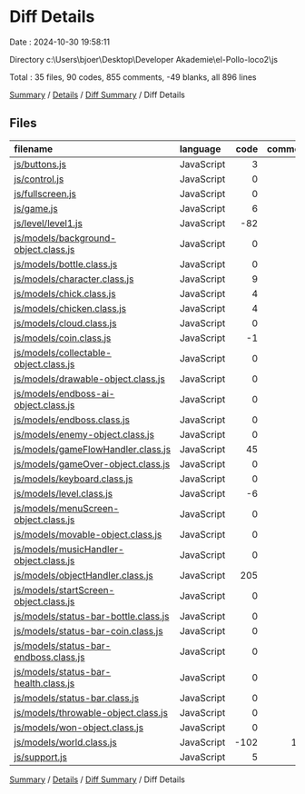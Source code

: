 # Diff Details

Date : 2024-10-30 19:58:11

Directory c:\\Users\\bjoer\\Desktop\\Developer Akademie\\el-Pollo-loco2\\js

Total : 35 files,  90 codes, 855 comments, -49 blanks, all 896 lines

[Summary](results.md) / [Details](details.md) / [Diff Summary](diff.md) / Diff Details

## Files
| filename | language | code | comment | blank | total |
| :--- | :--- | ---: | ---: | ---: | ---: |
| [js/buttons.js](/js/buttons.js) | JavaScript | 3 | 56 | -5 | 54 |
| [js/control.js](/js/control.js) | JavaScript | 0 | 7 | 4 | 11 |
| [js/fullscreen.js](/js/fullscreen.js) | JavaScript | 0 | 12 | 1 | 13 |
| [js/game.js](/js/game.js) | JavaScript | 6 | 11 | 3 | 20 |
| [js/level/level1.js](/js/level/level1.js) | JavaScript | -82 | -2 | -6 | -90 |
| [js/models/background-object.class.js](/js/models/background-object.class.js) | JavaScript | 0 | 6 | 1 | 7 |
| [js/models/bottle.class.js](/js/models/bottle.class.js) | JavaScript | 0 | 12 | -1 | 11 |
| [js/models/character.class.js](/js/models/character.class.js) | JavaScript | 9 | 79 | 1 | 89 |
| [js/models/chick.class.js](/js/models/chick.class.js) | JavaScript | 4 | 40 | -1 | 43 |
| [js/models/chicken.class.js](/js/models/chicken.class.js) | JavaScript | 4 | 46 | 1 | 51 |
| [js/models/cloud.class.js](/js/models/cloud.class.js) | JavaScript | 0 | 10 | -8 | 2 |
| [js/models/coin.class.js](/js/models/coin.class.js) | JavaScript | -1 | 28 | -17 | 10 |
| [js/models/collectable-object.class.js](/js/models/collectable-object.class.js) | JavaScript | 0 | 6 | 0 | 6 |
| [js/models/drawable-object.class.js](/js/models/drawable-object.class.js) | JavaScript | 0 | 27 | 0 | 27 |
| [js/models/endboss-ai-object.class.js](/js/models/endboss-ai-object.class.js) | JavaScript | 0 | 30 | 1 | 31 |
| [js/models/endboss.class.js](/js/models/endboss.class.js) | JavaScript | 0 | 68 | -1 | 67 |
| [js/models/enemy-object.class.js](/js/models/enemy-object.class.js) | JavaScript | 0 | 6 | 0 | 6 |
| [js/models/gameFlowHandler.class.js](/js/models/gameFlowHandler.class.js) | JavaScript | 45 | 25 | 8 | 78 |
| [js/models/gameOver-object.class.js](/js/models/gameOver-object.class.js) | JavaScript | 0 | 3 | 0 | 3 |
| [js/models/keyboard.class.js](/js/models/keyboard.class.js) | JavaScript | 0 | 3 | 0 | 3 |
| [js/models/level.class.js](/js/models/level.class.js) | JavaScript | -6 | 3 | -1 | -4 |
| [js/models/menuScreen-object.class.js](/js/models/menuScreen-object.class.js) | JavaScript | 0 | 3 | 1 | 4 |
| [js/models/movable-object.class.js](/js/models/movable-object.class.js) | JavaScript | 0 | 41 | 1 | 42 |
| [js/models/musicHandler-object.class.js](/js/models/musicHandler-object.class.js) | JavaScript | 0 | 63 | 1 | 64 |
| [js/models/objectHandler.class.js](/js/models/objectHandler.class.js) | JavaScript | 205 | 91 | 26 | 322 |
| [js/models/startScreen-object.class.js](/js/models/startScreen-object.class.js) | JavaScript | 0 | 3 | 0 | 3 |
| [js/models/status-bar-bottle.class.js](/js/models/status-bar-bottle.class.js) | JavaScript | 0 | 3 | 0 | 3 |
| [js/models/status-bar-coin.class.js](/js/models/status-bar-coin.class.js) | JavaScript | 0 | 3 | 0 | 3 |
| [js/models/status-bar-endboss.class.js](/js/models/status-bar-endboss.class.js) | JavaScript | 0 | 3 | 0 | 3 |
| [js/models/status-bar-health.class.js](/js/models/status-bar-health.class.js) | JavaScript | 0 | 3 | 0 | 3 |
| [js/models/status-bar.class.js](/js/models/status-bar.class.js) | JavaScript | 0 | 11 | 0 | 11 |
| [js/models/throwable-object.class.js](/js/models/throwable-object.class.js) | JavaScript | 0 | 30 | 0 | 30 |
| [js/models/won-object.class.js](/js/models/won-object.class.js) | JavaScript | 0 | 3 | 0 | 3 |
| [js/models/world.class.js](/js/models/world.class.js) | JavaScript | -102 | 108 | -59 | -53 |
| [js/support.js](/js/support.js) | JavaScript | 5 | 14 | 1 | 20 |

[Summary](results.md) / [Details](details.md) / [Diff Summary](diff.md) / Diff Details